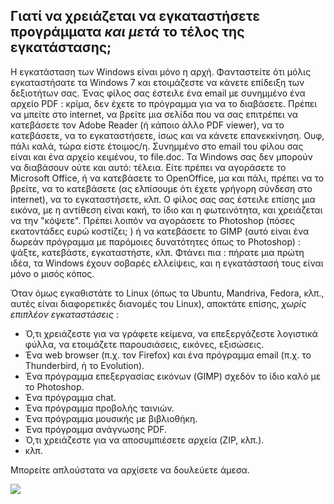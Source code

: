 <?php require("../../entete.php"); ?> <?php require("../../base.php"); ?> <?php require("../../fonctions.php"); ?>

<div id="corps">

<h2>Γιατί να χρειάζεται να εγκαταστήσετε προγράμματα <i>και μετά</i> το τέλος της εγκατάστασης;</h2>

<p>Η εγκατάσταση των Windows είναι μόνο η αρχή. Φανταστείτε ότι μόλις 
εγκαταστήσατε τα Windows 7 και ετοιμάζεστε να κάνετε επίδειξη των 
δεξιοτήτων σας. Ένας φίλος σας έστειλε ένα email με συνημμένο ένα αρχείο PDF : 
κρίμα, δεν έχετε το πρόγραμμα για να το διαβάσετε. Πρέπει να μπείτε στο internet, 
να βρείτε μια σελίδα που να σας επιτρέπει να κατεβάσετε τον Adobe Reader (ή κάποιο άλλο PDF viewer), 
να το κατεβάσετε, να το εγκαταστήσετε, ίσως και να κάνετε επανεκκίνηση. Ουφ, πάλι καλά, 
τώρα είστε έτοιμος/η. Συνημμένο στο email του φίλου σας είναι και ένα αρχείο κειμένου, 
το file.doc. Τα Windows σας δεν μπορούν να διαβάσουν ούτε και αυτό: τέλεια. 
Είτε πρέπει να αγοράσετε το Microsoft Office, ή να κατεβάσετε το 
OpenOffice, μα και πάλι, πρέπει να το βρείτε, να το κατεβάσετε (ας ελπίσουμε ότι έχετε 
γρήγορη σύνδεση στο internet), να το εγκαταστήσετε, κλπ. Ο φίλος σας σας έστειλε επίσης 
μια εικόνα, με η αντίθεση είναι κακή, το ίδιο και η φωτεινότητα, και χρειάζεται να την "κόψετε".
Πρέπει λοιπόν να αγοράσετε το Photoshop (πόσες εκατοντάδες ευρώ κοστίζει; ) 
ή να κατεβάσετε το GIMP (αυτό είναι ένα δωρεάν πρόγραμμα με παρόμοιες δυνατότητες 
όπως το Photoshop) : ψάξτε, κατεβάστε, εγκαταστήστε, κλπ. Φτάνει πια : πήρατε μια
πρώτη ιδέα, τα Windows έχουν σοβαρές ελλείψεις, και η εγκατάστασή τους είναι 
μόνο ο μισός κόπος.</p>

<p>Όταν όμως εγκαθιστάτε το Linux (όπως τα Ubuntu, Mandriva, Fedora, κλπ., αυτές είναι 
διαφορετικές διανομές του Linux), αποκτάτε επίσης, <i>χωρίς επιπλέον εγκαταστάσεις</i> :</p>

<ul>

<li>Ό,τι χρειάζεστε για να γράφετε κείμενα, να επεξεργάζεστε λογιστικά φύλλα, να ετοιμάζετε 
παρουσιάσεις, εικόνες, εξισώσεις.</li>
<li>Ένα web browser (π.χ. τον Firefox) και ένα πρόγραμμα email (π.χ. το Thunderbird, ή το Evolution).</li>
<li>Ένα πρόγραμμα επεξεργασίας εικόνων (GIMP) σχεδόν το ίδιο καλό με το Photoshop.</li>
<li>Ένα πρόγραμμα chat.</li>
<li>Ένα πρόγραμμα προβολής ταινιών.</li>
<li>Ένα πρόγραμμα μουσικής με βιβλιοθήκη.</li>
<li>Ένα πρόγραμμα ανάγνωσης PDF.</li>
<li>Ό,τι χρειάζεστε για να αποσυμπιέσετε αρχεία (ZIP, κλπ.).</li>
<li>κλπ.</li>
</ul>

<p>Μπορείτε απλούστατα να αρχίσετε να δουλεύετε άμεσα.</p>

<img src="Images/app_menu.png" />

</div>
</body>
</html>
